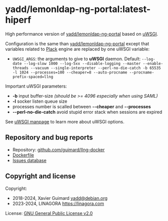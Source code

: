 # yadd/lemonldap-ng-portal:latest-hiperf

High performance version of [yadd/lemonldap-ng-portal](https://github.com/guimard/llng-docker/blob/master/portal/README.md#readme)
based on [uWSGI](https://uwsgi-docs.readthedocs.io/en/latest/).

Configuration is the same than [yadd/lemonldap-ng-portal](https://github.com/guimard/llng-docker/blob/master/portal/README.md#readme)
except that variables related to [Plack](https://metacpan.org/pod/Plack) engine
are replaced by one uWSGI variable:

 * `UWSGI_ARGS`: the arguments to give to **uWSGI** daemon. Default:
   `--log-date --log-slow 1000 --log-5xx --disable-logging --master --enable-threads --vacuum --single-interpreter --perl-no-die-catch -b 65535 -l 1024 --processes=100 --cheaper=8 --auto-procname --procname-prefix-spaced=llng`

Important uWSGI parameters:
 * **-b** input buffer-size _(should be >= 4096 especially when using SAML)_
 * **-l** socker listen queue size
 * processes number is scalled between **--cheaper** and **--processes**
 * **--perl-no-die-catch** avoid stupid error stack when sessions are expired

See [uWSGI manpage](https://manpages.debian.org/bookworm/uwsgi-core/uwsgi-core.1.en.html)
to learn more about uWSGI options.

## Repository and bug reports

* Repository: [github.com/guimard/llng-docker](https://github.com/guimard/llng-docker/tree/master/uwsgi-portal)
* [Dockerfile](https://github.com/guimard/llng-docker/blob/master/uwsgi-portal/Dockerfile)
* [Issues database](https://github.com/guimard/llng-docker/issues)

## Copyright and license

Copyright:
 * 2018-2024, Xavier Guimard <yadd@debian.org>
 * 2023-2024, LINAGORA <https://linagora.com>

License: [GNU General Public License v2.0](https://github.com/guimard/llng-docker/blob/master/LICENSE)

